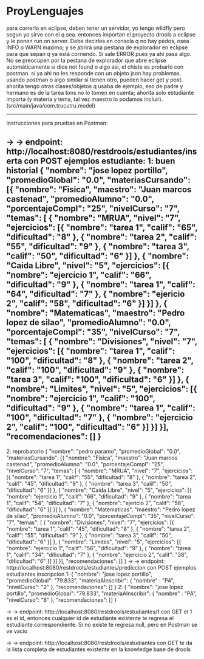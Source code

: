 # ProyLenguajes
para correrlo en eclipse, deben tener un servidor, yo tengo wildfly pero segun yo sirve con el q sea.
entonces importan el proyecto drools a eclipse y le ponen run on server. Debe decirles en consola q no hay pedos, osea INFO o WARN maximo; y se abrirá una pestana de explorador en eclipse para que sepan q ya está corriendo.
Si sale ERROR pues ya ahi pasa algo. No se preocupen por la pestana de explorador que abre eclipse automáticamente si dice not found o algo asi, el chiste es probarlo con postman. si ya ahi no les responde con un objeto json hay problemas. 
usando postman o algo similar si tienen otro, pueden hacer get y post.
ahorita tengo otras clases/objetos q usaba de ejemplo, eso de padre y hermano es de la tarea tons no lo tomen en cuenta; ahorita solo estudiante importa (y materia y tema, tal vez maestro lo podamos incluir). (src/main/java/com.trucutru.model)

**********************************************

Instrucciones para pruebas en Postman:

-> -> endpoint: http://localhost:8080/restdrools/estudiantes/inserta con POST
ejemplos estudiante:
1: buen historial
{
	"nombre": "jose lopez portillo",
	"promedioGlobal": "0.0",
	"materiasCursando": [{
		"nombre": "Fisica",
		"maestro": "Juan marcos castenad",
		"promedioAlumno": "0.0",
		"porcentajeCompl": "25",
		"nivelCurso": "7",
		"temas": [
			{
				"nombre": "MRUA",
				"nivel": "7",
				"ejercicios": [{
					"nombre": "tarea 1",
					"calif": "65",
					"dificultad": "8"
				}, {
					"nombre": "tarea 2",
					"calif": "55",
					"dificultad": "9"
				}, {
					"nombre": "tarea 3",
					"calif": "50",
					"dificultad": "6"
				}]
			}, {
				"nombre": "Caida Libre",
				"nivel": "5",
				"ejercicios": [{
					"nombre": "ejercicio 1",
					"calif": "66",
					"dificultad": "9"
				}, {
					"nombre": "tarea 1",
					"calif": "64",
					"dificultad": "7"
				}, {
					"nombre": "ejericio 2",
					"calif": "58",
					"dificultad": "6"
				}]
		}] 
	}, {
		"nombre": "Matematicas",
		"maestro": "Pedro lopez de silao",
		"promedioAlumno": "0.0",
		"porcentajeCompl": "35",
		"nivelCurso": "7",
		"temas": [
			{
				"nombre": "Divisiones",
				"nivel": "7",
				"ejercicios": [{
					"nombre": "tarea 1",
					"calif": "100",
					"dificultad": "8"
				}, {
					"nombre": "tarea 2",
					"calif": "100",
					"dificultad": "9"
				}, {
					"nombre": "tarea 3",
					"calif": "100",
					"dificultad": "6"
				}]
			}, {
				"nombre": "Limites",
				"nivel": "5",
				"ejercicios": [{
					"nombre": "ejercicio 1",
					"calif": "100",
					"dificultad": "9"
				}, {
					"nombre": "tarea 1",
					"calif": "100",
					"dificultad": "7"
				}, {
					"nombre": "ejercicio 2",
					"calif": "100",
					"dificultad": "6"
				}]
		}]
	}],
	"recomendaciones": []
}
------
2: reprobatorio
{
	"nombre": "pedro paramo",
	"promedioGlobal": "0.0",
	"materiasCursando": [{
		"nombre": "Fisica",
		"maestro": "Juan marcos castenad",
		"promedioAlumno": "0.0",
		"porcentajeCompl": "25",
		"nivelCurso": "7",
		"temas": [
			{
				"nombre": "MRUA",
				"nivel": "7",
				"ejercicios": [{
					"nombre": "tarea 1",
					"calif": "55",
					"dificultad": "8"
				}, {
					"nombre": "tarea 2",
					"calif": "45",
					"dificultad": "9"
				}, {
					"nombre": "tarea 3",
					"calif": "50",
					"dificultad": "6"
				}]
			}, {
				"nombre": "Caida Libre",
				"nivel": "5",
				"ejercicios": [{
					"nombre": "ejercicio 1",
					"calif": "66",
					"dificultad": "9"
				}, {
					"nombre": "tarea 1",
					"calif": "54",
					"dificultad": "7"
				}, {
					"nombre": "ejericio 2",
					"calif": "58",
					"dificultad": "6"
				}]
		}] 
	}, {
		"nombre": "Matematicas",
		"maestro": "Pedro lopez de silao",
		"promedioAlumno": "0.0",
		"porcentajeCompl": "35",
		"nivelCurso": "7",
		"temas": [
			{
				"nombre": "Divisiones",
				"nivel": "7",
				"ejercicios": [{
					"nombre": "tarea 1",
					"calif": "45",
					"dificultad": "8"
				}, {
					"nombre": "tarea 2",
					"calif": "55",
					"dificultad": "9"
				}, {
					"nombre": "tarea 3",
					"calif": "50",
					"dificultad": "6"
				}]
			}, {
				"nombre": "Limites",
				"nivel": "5",
				"ejercicios": [{
					"nombre": "ejercicio 1",
					"calif": "56",
					"dificultad": "9"
				}, {
					"nombre": "tarea 1",
					"calif": "34",
					"dificultad": "7"
				}, {
					"nombre": "ejercicio 2",
					"calif": "38",
					"dificultad": "6"
				}]
		}]
	}],
	"recomendaciones": []
}
 -> -> endpoint: http://localhost:8080/restdrools/estudiantes/prediccion con POST
 ejemplos estudiantes inscripcion
 1:
 {
	"nombre": "jose lopez portillo",
	"promedioGlobal": "79.833",
	"materiaAInscribir": {
	"nombre" : "PA",
	"nivelCurso": "2"
	},
	"recomendaciones": []
}
2:
{
	"nombre": "jose lopez portillo",
	"promedioGlobal": "79.833",
	"materiaAInscribir": {
	"nombre" : "PA",
	"nivelCurso": "8"
	},
	"recomendaciones": []
}

-> -> endpoint: http://localhost:8080/restdrools/estudiantes/1 con GET
el 1 es el id, entonces cualquier id de estudiante existente te regresa el estudiante correspondiente.
Si no existe te regresa null, pero en Postman se ve vacio

-> -> endpoint: http://localhost:8080/restdrools/estudiantes con GET
te da la lista completa de estudiantes existente en la knowledge base de drools
